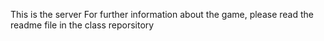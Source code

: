 This is the server
For further information about the game, please read the readme file in the class reporsitory
